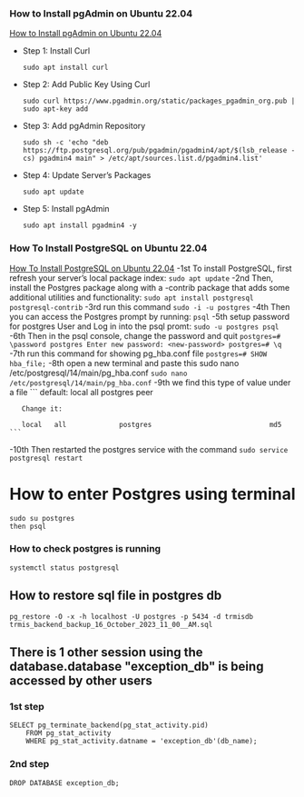 ### How to Install pgAdmin on Ubuntu 22.04
[How to Install pgAdmin on Ubuntu 22.04](https://linuxgenie.net/how-to-install-pgadmin-on-ubuntu-22-04/)

- Step 1: Install Curl
  ```
  sudo apt install curl
  ```
- Step 2: Add Public Key Using Curl
    ```
    sudo curl https://www.pgadmin.org/static/packages_pgadmin_org.pub | sudo apt-key add
    ```
- Step 3: Add pgAdmin Repository
    ```
    sudo sh -c 'echo "deb https://ftp.postgresql.org/pub/pgadmin/pgadmin4/apt/$(lsb_release -cs) pgadmin4 main" > /etc/apt/sources.list.d/pgadmin4.list'
    ```
- Step 4: Update Server’s Packages
    ```
    sudo apt update
    ```
- Step 5: Install pgAdmin
    ```
    sudo apt install pgadmin4 -y
    ```
  


### How To Install PostgreSQL on Ubuntu 22.04
[How To Install PostgreSQL on Ubuntu 22.04](https://www.digitalocean.com/community/tutorials/how-to-install-postgresql-on-ubuntu-22-04-quickstart)
 -1st To install PostgreSQL, first refresh your server’s local package index:
    ```
     sudo apt update
    ```
 -2nd Then, install the Postgres package along with a -contrib package that adds some additional utilities and functionality:
     ```
     sudo apt install postgresql postgresql-contrib
     ```
 -3rd run this command
    ```
    sudo -i -u postgres
    ```
 -4th Then you can access the Postgres prompt by running:
    ```
    psql
    ```
-5th setup password for postgres User and Log in into the psql promt:
    ```
     sudo -u postgres psql
    ```
-6th Then in the psql console, change the password and quit
    ```
    postgres=# \password postgres
    Enter new password: <new-password>
    postgres=# \q
    ```
-7th run this command for showing pg_hba.conf file
    ```
    postgres=# SHOW hba_file;
    ```
-8th open a new terminal and paste this sudo nano /etc/postgresql/14/main/pg_hba.conf
    ```
    sudo nano /etc/postgresql/14/main/pg_hba.conf
    ```
-9th we find this type of value under a file
    ```
        default:
       local   all             postgres                             peer
    
       Change it: 
    
       local   all             postgres                             md5
    ```
-10th Then restarted the postgres service with the command
    ```
    sudo service postgresql restart
    ```
    
# How to enter Postgres using terminal
```
sudo su postgres
then psql
```

### How to check postgres is running
```
systemctl status postgresql
```

## How to restore sql file in postgres db
```
pg_restore -O -x -h localhost -U postgres -p 5434 -d trmisdb trmis_backend_backup_16_October_2023_11_00__AM.sql
```
## There is 1 other session using the database.database "exception_db" is being accessed by other users
### 1st step
```
SELECT pg_terminate_backend(pg_stat_activity.pid)
    FROM pg_stat_activity
    WHERE pg_stat_activity.datname = 'exception_db'(db_name);
```
### 2nd step
```
DROP DATABASE exception_db;
```
